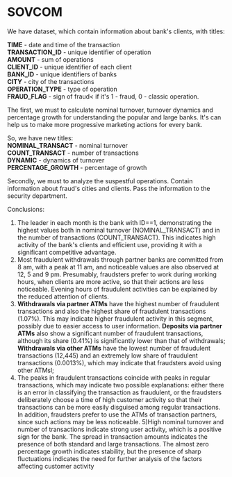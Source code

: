 # SOVCOM
We have dataset, which contain information about bank's clients, with titles:  

**TIME** - date and time of the transaction  
**TRANSACTION_ID**	- unique identifier of operation  
**AMOUNT** - sum of operations  
**CLIENT_ID**	- unique identifier of each client  
**BANK_ID** - unique identifiers of banks  
**CITY** - city of the transactions  
**OPERATION_TYPE** - type of operation   
**FRAUD_FLAG** - sign of fraud< if it's 1 - fraud, 0 - classic operation.  

The first, we must to calculate nominal turnover, turnover dynamics and percentage growth for understanding the popular and large banks. It's can help us to make more progressive marketing actions for every bank.    

So, we have new titles:  
**NOMINAL_TRANSACT** - nominal turnover  
**COUNT_TRANSACT** - number of transactions  
**DYNAMIC**	- dynamics of turnover  
**PERCENTAGE_GROWTH** - percentage of growth  

Secondly, we must to analyze the suspestful operations. Contain information about fraud's cities and clients. Pass the information to the security department.

Conclusions:
1) The leader in each month is the bank with ID==1, demonstrating the highest values ​​both in nominal turnover (NOMINAL_TRANSACT) and in the number of transactions (COUNT_TRANSACT). This indicates high activity of the bank's clients and efficient use, providing it with a significant competitive advantage.
2) Most fraudulent withdrawals through partner banks are committed from 8 am, with a peak at 11 am, and noticeable values ​​are also observed at 12, 5 and 9 pm. Presumably, fraudsters prefer to work during working hours, when clients are more active, so that their actions are less noticeable. Evening hours of fraudulent activities can be explained by the reduced attention of clients.
3) **Withdrawals via partner ATMs** have the highest number of fraudulent transactions and also the highest share of fraudulent transactions (1.07%). This may indicate higher fraudulent activity in this segment, possibly due to easier access to user information.
**Deposits via partner ATMs** also show a significant number of fraudulent transactions, although its share (0.41%) is significantly lower than that of withdrawals;
**Withdrawals via other ATMs** have the lowest number of fraudulent transactions (12,445) and an extremely low share of fraudulent transactions (0.0013%), which may indicate that fraudsters avoid using other ATMsl;
4) The peaks in fraudulent transactions coincide with peaks in regular transactions, which may indicate two possible explanations: either there is an error in classifying the transaction as fraudulent, or the fraudsters deliberately choose a time of high customer activity so that their transactions can be more easily disguised among regular transactions.
In addition, fraudsters prefer to use the ATMs of transaction partners, since such actions may be less noticeable.
5)High nominal turnover and number of transactions indicate strong user activity, which is a positive sign for the bank.
The spread in transaction amounts indicates the presence of both standard and large transactions.
The almost zero percentage growth indicates stability, but the presence of sharp fluctuations indicates the need for further analysis of the factors affecting customer activity


